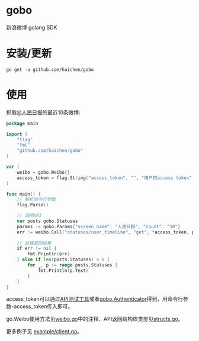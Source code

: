 gobo
====

新浪微博 golang SDK

# 安装/更新

```
go get -u github.com/huichen/gobo
```

# 使用

抓取<a href="http://weibo.com/rmrb">@人民日报</a>的最近10条微博:

```go
package main

import (
	"flag"
	"fmt"
	"github.com/huichen/gobo"
)

var (
	weibo = gobo.Weibo{}
	access_token = flag.String("access_token", "", "用户的access token")
)

func main() {
	// 解析命令行参数
	flag.Parse()

	// 调用API
	var posts gobo.Statuses
	params := gobo.Params{"screen_name": "人民日报", "count": "10"}
	err := weibo.Call("statuses/user_timeline", "get", *access_token, params, &posts)
	
	// 处理返回结果
	if err != nil {
		fmt.Println(err)
	} else if len(posts.Statuses) > 0 {
		for _, p := range posts.Statuses {
			fmt.Println(p.Text)
		}
	}
}
```

access_token可以通过<a href="http://open.weibo.com/tools/console">API测试工具</a>或者<a href="https://github.com/huichen/gobo/blob/master/authenticator.go">gobo.Authenticator</a>得到，用命令行参数-access_token传入即可。

go.Weibo使用方法见<a href="https://github.com/huichen/gobo/blob/master/weibo.go">weibo.go</a>中的注释，API返回结构体类型见<a href="https://github.com/huichen/gobo/blob/master/structs.go">structs.go</a>。

更多例子见 <a href="https://github.com/huichen/gobo/blob/master/example/client.go">example/client.go</a>。
